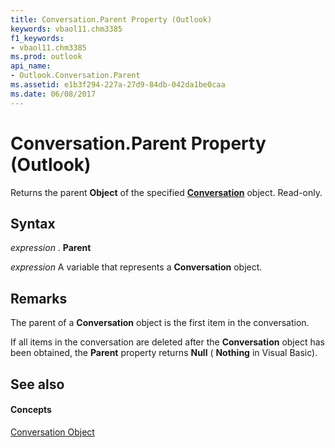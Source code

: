 ```yaml
---
title: Conversation.Parent Property (Outlook)
keywords: vbaol11.chm3385
f1_keywords:
- vbaol11.chm3385
ms.prod: outlook
api_name:
- Outlook.Conversation.Parent
ms.assetid: e1b3f294-227a-27d9-84db-042da1be0caa
ms.date: 06/08/2017
---
```



# Conversation.Parent Property (Outlook)

Returns the parent  **Object** of the specified **[Conversation](Outlook.Conversation.md)** object. Read-only.


## Syntax

 _expression_ . **Parent**

 _expression_ A variable that represents a **Conversation** object.


## Remarks

The parent of a  **Conversation** object is the first item in the conversation.

 If all items in the conversation are deleted after the **Conversation** object has been obtained, the **Parent** property returns **Null** ( **Nothing** in Visual Basic).


## See also


#### Concepts


[Conversation Object](Outlook.Conversation.md)

